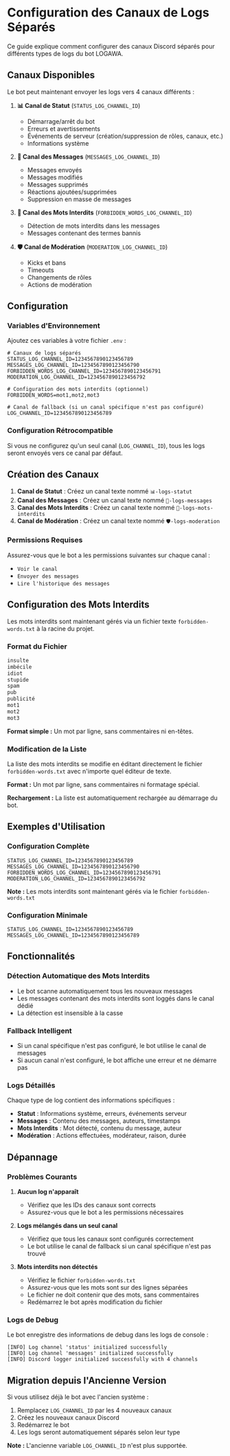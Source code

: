# Configuration des Canaux de Logs Séparés

Ce guide explique comment configurer des canaux Discord séparés pour différents types de logs du bot LOGAWA.

## Canaux Disponibles

Le bot peut maintenant envoyer les logs vers 4 canaux différents :

1. **📊 Canal de Statut** (`STATUS_LOG_CHANNEL_ID`)
   - Démarrage/arrêt du bot
   - Erreurs et avertissements
   - Événements de serveur (création/suppression de rôles, canaux, etc.)
   - Informations système

2. **💬 Canal des Messages** (`MESSAGES_LOG_CHANNEL_ID`)
   - Messages envoyés
   - Messages modifiés
   - Messages supprimés
   - Réactions ajoutées/supprimées
   - Suppression en masse de messages

3. **🚫 Canal des Mots Interdits** (`FORBIDDEN_WORDS_LOG_CHANNEL_ID`)
   - Détection de mots interdits dans les messages
   - Messages contenant des termes bannis

4. **🛡️ Canal de Modération** (`MODERATION_LOG_CHANNEL_ID`)
   - Kicks et bans
   - Timeouts
   - Changements de rôles
   - Actions de modération

## Configuration

### Variables d'Environnement

Ajoutez ces variables à votre fichier `.env` :

```env
# Canaux de logs séparés
STATUS_LOG_CHANNEL_ID=1234567890123456789
MESSAGES_LOG_CHANNEL_ID=1234567890123456790
FORBIDDEN_WORDS_LOG_CHANNEL_ID=1234567890123456791
MODERATION_LOG_CHANNEL_ID=1234567890123456792

# Configuration des mots interdits (optionnel)
FORBIDDEN_WORDS=mot1,mot2,mot3

# Canal de fallback (si un canal spécifique n'est pas configuré)
LOG_CHANNEL_ID=1234567890123456789
```

### Configuration Rétrocompatible

Si vous ne configurez qu'un seul canal (`LOG_CHANNEL_ID`), tous les logs seront envoyés vers ce canal par défaut.

## Création des Canaux

1. **Canal de Statut** : Créez un canal texte nommé `📊-logs-statut`
2. **Canal des Messages** : Créez un canal texte nommé `💬-logs-messages`
3. **Canal des Mots Interdits** : Créez un canal texte nommé `🚫-logs-mots-interdits`
4. **Canal de Modération** : Créez un canal texte nommé `🛡️-logs-moderation`

### Permissions Requises

Assurez-vous que le bot a les permissions suivantes sur chaque canal :
- `Voir le canal`
- `Envoyer des messages`
- `Lire l'historique des messages`

## Configuration des Mots Interdits

Les mots interdits sont maintenant gérés via un fichier texte `forbidden-words.txt` à la racine du projet.

### Format du Fichier

```txt
insulte
imbécile
idiot
stupide
spam
pub
publicité
mot1
mot2
mot3
```

**Format simple :** Un mot par ligne, sans commentaires ni en-têtes.

### Modification de la Liste

La liste des mots interdits se modifie en éditant directement le fichier `forbidden-words.txt` avec n'importe quel éditeur de texte.

**Format :** Un mot par ligne, sans commentaires ni formatage spécial.

**Rechargement :** La liste est automatiquement rechargée au démarrage du bot.

## Exemples d'Utilisation

### Configuration Complète
```env
STATUS_LOG_CHANNEL_ID=1234567890123456789
MESSAGES_LOG_CHANNEL_ID=1234567890123456790
FORBIDDEN_WORDS_LOG_CHANNEL_ID=1234567890123456791
MODERATION_LOG_CHANNEL_ID=1234567890123456792
```

**Note :** Les mots interdits sont maintenant gérés via le fichier `forbidden-words.txt`

### Configuration Minimale
```env
STATUS_LOG_CHANNEL_ID=1234567890123456789
MESSAGES_LOG_CHANNEL_ID=1234567890123456789
```

## Fonctionnalités

### Détection Automatique des Mots Interdits
- Le bot scanne automatiquement tous les nouveaux messages
- Les messages contenant des mots interdits sont loggés dans le canal dédié
- La détection est insensible à la casse

### Fallback Intelligent
- Si un canal spécifique n'est pas configuré, le bot utilise le canal de messages
- Si aucun canal n'est configuré, le bot affiche une erreur et ne démarre pas

### Logs Détaillés
Chaque type de log contient des informations spécifiques :
- **Statut** : Informations système, erreurs, événements serveur
- **Messages** : Contenu des messages, auteurs, timestamps
- **Mots Interdits** : Mot détecté, contenu du message, auteur
- **Modération** : Actions effectuées, modérateur, raison, durée

## Dépannage

### Problèmes Courants

1. **Aucun log n'apparaît**
   - Vérifiez que les IDs des canaux sont corrects
   - Assurez-vous que le bot a les permissions nécessaires

2. **Logs mélangés dans un seul canal**
   - Vérifiez que tous les canaux sont configurés correctement
   - Le bot utilise le canal de fallback si un canal spécifique n'est pas trouvé

3. **Mots interdits non détectés**
   - Vérifiez le fichier `forbidden-words.txt`
   - Assurez-vous que les mots sont sur des lignes séparées
   - Le fichier ne doit contenir que des mots, sans commentaires
   - Redémarrez le bot après modification du fichier

### Logs de Debug

Le bot enregistre des informations de debug dans les logs de console :
```
[INFO] Log channel 'status' initialized successfully
[INFO] Log channel 'messages' initialized successfully
[INFO] Discord logger initialized successfully with 4 channels
```

## Migration depuis l'Ancienne Version

Si vous utilisez déjà le bot avec l'ancien système :

1. Remplacez `LOG_CHANNEL_ID` par les 4 nouveaux canaux
2. Créez les nouveaux canaux Discord
3. Redémarrez le bot
4. Les logs seront automatiquement séparés selon leur type

**Note :** L'ancienne variable `LOG_CHANNEL_ID` n'est plus supportée. 